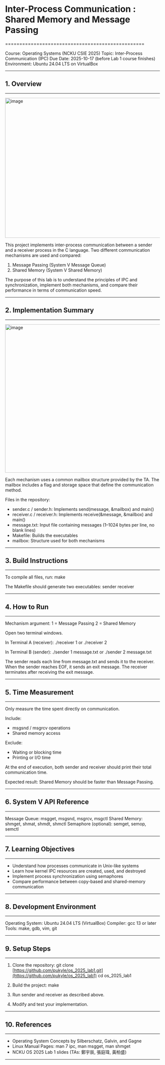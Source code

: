 # Inter-Process Communication : Shared Memory and Message Passing
=================================================

Course: Operating Systems (NCKU CSIE 2025)
Topic: Inter-Process Communication (IPC)
Due Date: 2025-10-17 (before Lab 1 course finishes)
Environment: Ubuntu 24.04 LTS on VirtualBox

------------------------------------------------------------

## 1. Overview
------------
<img width="884" height="454" alt="image" src="https://github.com/user-attachments/assets/0b918db7-9833-480e-acfa-a927c6d96cb1" />

This project implements inter-process communication between a sender and a receiver process in the C language.
Two different communication mechanisms are used and compared:

1. Message Passing (System V Message Queue)
2. Shared Memory (System V Shared Memory)

The purpose of this lab is to understand the principles of IPC and synchronization, implement both mechanisms,
and compare their performance in terms of communication speed.

------------------------------------------------------------

## 2. Implementation Summary
--------------------------
<img width="822" height="481" alt="image" src="https://github.com/user-attachments/assets/2fd45d44-ae2f-4457-b22b-b1c17a9d6cb4" />

Each mechanism uses a common mailbox structure provided by the TA.
The mailbox includes a flag and storage space that define the communication method.

Files in the repository:
- sender.c / sender.h: Implements send(message, &mailbox) and main()
- receiver.c / receiver.h: Implements receive(&message, &mailbox) and main()
- message.txt: Input file containing messages (1–1024 bytes per line, no blank lines)
- Makefile: Builds the executables
- mailbox: Structure used for both mechanisms

------------------------------------------------------------

## 3. Build Instructions
----------------------
To compile all files, run:
    make

The Makefile should generate two executables:
    sender
    receiver

------------------------------------------------------------

## 4. How to Run
--------------
Mechanism argument:
  1 = Message Passing
  2 = Shared Memory

Open two terminal windows.

In Terminal A (receiver):
    ./receiver 1
or
    ./receiver 2

In Terminal B (sender):
    ./sender 1 message.txt
or
    ./sender 2 message.txt

The sender reads each line from message.txt and sends it to the receiver.
When the sender reaches EOF, it sends an exit message.
The receiver terminates after receiving the exit message.

------------------------------------------------------------

## 5. Time Measurement
--------------------
Only measure the time spent directly on communication.

Include:
- msgsnd / msgrcv operations
- Shared memory access

Exclude:
- Waiting or blocking time
- Printing or I/O time

At the end of execution, both sender and receiver should print their total communication time.

Expected result: Shared Memory should be faster than Message Passing.

------------------------------------------------------------

## 6. System V API Reference
--------------------------
Message Queue:
    msgget, msgsnd, msgrcv, msgctl
Shared Memory:
    shmget, shmat, shmdt, shmctl
Semaphore (optional):
    semget, semop, semctl

------------------------------------------------------------

## 7. Learning Objectives
-----------------------
- Understand how processes communicate in Unix-like systems
- Learn how kernel IPC resources are created, used, and destroyed
- Implement process synchronization using semaphores
- Compare performance between copy-based and shared-memory communication

------------------------------------------------------------

## 8. Development Environment
---------------------------
Operating System: Ubuntu 24.04 LTS (VirtualBox)
Compiler: gcc 13 or later
Tools: make, gdb, vim, git

------------------------------------------------------------

## 9. Setup Steps
----------------
1. Clone the repository:
       git clone [https://github.com/pukyle/os_2025_lab1.git](https://github.com/pukyle/os_2025_lab1)
       cd os_2025_lab1

2. Build the project:
       make

3. Run sender and receiver as described above.

4. Modify and test your implementation.

------------------------------------------------------------

## 10. References
---------------
- Operating System Concepts by Silberschatz, Galvin, and Gagne
- Linux Manual Pages: man 7 ipc, man msgget, man shmget
- NCKU OS 2025 Lab 1 slides (TAs: 鄭宇辰, 張庭瑋, 黃柏盛)

------------------------------------------------------------




